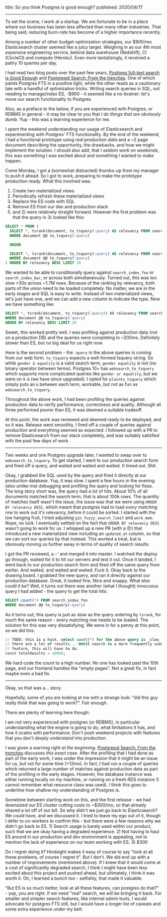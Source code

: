 title: So you think Postgres is good enough?
published: 2020/04/17

---

To set the scene, I work at a startup. We are fortunate to be in a place where our business has been less affected than many other industries. That being said, reducing burn-rate has become of a higher importance recently.

Among a number of other budget-optimization strategies, our $900/mo Elasticsearch cluster seemed like a juicy target. Weighing in as our 4th most expensive engineering service, behind data warehouse (Redshift), CI (CircleCI) and compute (Heroku). Even more tantalizingly, it received a paltry 10 queries per day.

I had read two blog posts over the past few years, [Postgres full-text search is Good Enough](http://rachbelaid.com/postgres-full-text-search-is-good-enough/) and [Postgresql Search: From the trenches](https://blog.soykaf.com/post/postgresl-front-report/). One of which paints Postgres FTS in a positive light, while the other reads as a cautionary tale with a handful of optimization tricks. Writing search queries in SQL, not needing to manage/index ES, -$900 - it seemed like a no-brainer: let's move our search functionality to Postgres.

Also, as a preface to the below, if you are experienced with Postgres, or RDBMS in general - it may be clear to you that *I do things that are obviously dumb*. Yup - this was a learning experience for me.

I spent the weekend understanding our usage of Elasticsearch and experimenting with Postgres' FTS functionality. By the end of the weekend, I had a functional prototype using *real production data* and a ~2 page document describing the opportunity, the drawbacks, and how we might implement the solution. I should also add, that I *seldom work on weekends*, this was something I was excited about and something I wanted to make happen.

Come Monday, I got a (somewhat distracted) thumbs-up from my manager to push it ahead. So I got to work, preparing to make the prototype production ready. What this involved was:

1. Create two materialized views
2. Periodically refresh these materialized views
3. Replace the ES code with SQL
4. Remove ES from our dev and production stack
5. and 2) were relatively straight forward. However the first problem was that the query in 3) looked like this:

```sql
SELECT * FROM (
  SELECT *, tsrank(document, to_tsquery(:query) AS relevancy FROM search_index_foo
  WHERE document @@ to_tsquery(:query)

  UNION

  SELECT *, tsrank(document, to_tsquery(:query) AS relevancy FROM search_index_bar
  WHERE document @@ to_tsquery(:query)
) ORDER BY relevancy DESC LIMIT 20

```

We wanted to be able to conditionally query against `search_index_foo` or `search_index_bar`, or across both simultaneously. Turned out, this was too slow >30s across ~1.7M rows. Because of the ranking by relevancy, both parts of the union need to be loaded completely. No matter, we are in the early stages and SQL is easy to write. Instead of two materialized views, let's just have one, and we can add a new column to indicate the type. Now we have something like:

```sql
SELECT *, tsrank(document, to_tsquery(:query)) AS relevancy FROM search_index_foo
WHERE document @@ to_tsquery(:query)
ORDER BY relevancy DESC LIMIT 20

```

Sweet, this worked pretty well. I was profiling against production data (not on a production DB) and the queries were completing in ~200ms. Definitely slower than ES, but no big deal for us right now.

Here is the second problem - the `:query` in the above queries is coming from our web form. `to_tsquery` expects a well-formed tsquery string. So while `gender & equality` is a valid search term, `gender equality` is not (no binary operator between terms). Postgres 10+ has `websearch_to_tsquery` which supports more complicated queries like `gender or equality`, but we were on `9.6` (we have since upgraded). I opted for `plainto_tsquery` which simply puts an `&` between each term, workable, but not as fun as `websearch_to_tsquery`.

Throughout the above work, I had been profiling the queries against production data to verify performance, correctness and quality. Although all three performed poorer than ES, it was deemed a suitable tradeoff.

At this point, the work was reviewed and deemed ready to be deployed, and so it was. Release went smoothly, I fired off a couple of queries against production and everything seemed as expected. I followed up with a PR to remove Elasticsearch from our stack completely, and was suitably satisfied with the past few days of work.

---

Two weeks and one Postgres upgrade later, I wanted to swap over to `websearch_to_tsquery`. To get started, I went to our production search form and fired off a query, and waited and waited and waited. It timed out. Shit.

Okay, I grabbed the SQL used by the query and fired it directly at our production database. Yup, it was slow. I spent a few hours in the evening (also unlike me) debugging and profiling the query and looking for fixes. The long story short was, the query had *a lot* of hits. About 10% of all documents matched the search term, that is about 100k rows. The quantity of matches itself wasn't the issue, the issue was that we were using `ORDER BY relevancy DESC`, which meant that postgres had to load *every matching row* to work out it's relevancy, before it could be sorted. I started with the low hanging fruit, I tried adjusting `gin_fuzzy_search_limit` and `work_mem`. Nope, no luck. I eventually settled on the fact that `ORDER BY relevancy DESC` wasn't going to work for us. I whipped up a new PR (with a 😞) that introduced a new materialized view including an `updated_at` column, so that we can sort our queries by that instead. This worked a treat, but is obviously moving us further away in terms of quality of search results.

I got the PR reviewed, a ✅ and merged it into master. I watched the deploy go through, waited for it to hit our servers and test it out. Once it landed, I went back to our production search form and fired off the same query from earlier. And waited, and waited and waited. Fuck it. Okay back to the drawing board. I grabbed the new query, and ran it directly against our production database. Great, it looked fine. Nice and snappy. What else could it be? Well, it turns out there was another (what I thought) innocuous query I had added - the query to get the total hits:

```sql
SELECT count(*) FROM search_index_foo
WHERE document @@ to_tsquery(:query)
```

As it turns out, this query is just as slow as the query ordering by `tsrank`, for much the same reason - every matching row needs to be loaded. The solution for this was very dissatisfying. We were in for a penny at this point, so we did this:

```sql
// TODO: this is a hack. select count(*) for the above query is _slow_ when
// there are a lot of results... Until search is a more frequently used
// feature, this will have to do.
const totalResults = 10000;
```

We hard code the count to a high number. No one has looked past the 10th page, and our frontend handles the "empty pages". Not a great fix, in fact maybe even a bad fix.

---

Okay, so that was a... story.

Hopefully, some of you are looking at me with a strange look: "did this guy really think that was going to work?". Fair enough.

There are plenty of learning here though:

I am not very experienced with postgres (or RDBMS), in particular understanding what the engine is going to do, what limitations it has, and how it scales with performance. Don't push weekend projects with features that you don't *deeply understand* into production.

I was given a warning *right at the beginning*. [Postgresql Search: From the trenches](https://blog.soykaf.com/post/postgresl-front-report/) discusses *this exact case*. After the profiling that I had done as part of the early work, I was under the impression that it might be an issue for us, but not for some time (>12mo). In fact, I had run a couple of queries which returned a large number of matches against production data as part of the profiling in the early stages. However, the database instance was either running locally on my machine, or running on a fresh RDS instance (I cannot remember what resource class was used). I think this goes to underline how shallow my understanding of Postgres is.

Sometime between starting work on this, and the first release - we had downsized our ES cluster cutting costs to ~$300/mo, so that already shaved a lot off of our bill. So why didn't we just go back to Elasticsearch? We could have, and we discussed it. I tried to leave my ego out of it, though I defer to co-workers to confirm this - but there were a few reasons why we didn't go back to ES. 1) Search usage is barely used within our product, such that we are okay having a degraded experience. 2) Not having to haul ES around in our production and dev environment is appealing, not to mention the lack of experience on our team working with ES. 3) $300

Do I regret doing it? Hindsight makes it easy of course to say "look at all these problems, of course I regret it". But I don't. We did end up with a number of improvements (mentioned above). If I knew that it would come at a cost of significantly degraded search, I think I might have been less excited about this project and pushed ahead, but ultimately, I think it was worth it. Oh, I learned a bunch too - selfishly, that made it valuable.

"But ES is so much better, look at all these features, can postgres do that?" - yup, you are right. If we need "real" search, we will be bringing it back. For smaller and simpler search features, like internal admin tools, I would advocate for postgres FTS still, but I would have a longer list of caveats and some extra experience under my belt.
